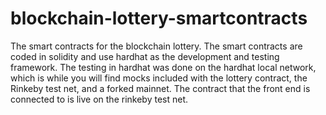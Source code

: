 # blockchain-lottery-smartcontracts

The smart contracts for the blockchain lottery. The smart contracts are coded in solidity and use hardhat as the development and testing framework. The testing in hardhat was done on the hardhat local network, which is while you will find mocks included with the lottery contract, the Rinkeby test net, and a forked mainnet. The contract that the front end is connected to is live on the rinkeby test net. 
